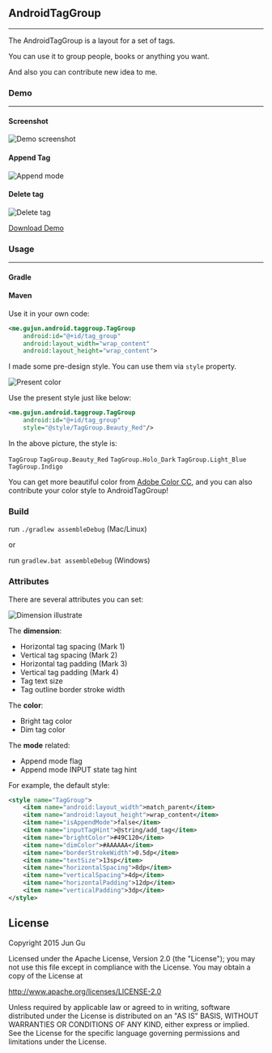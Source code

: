 ## AndroidTagGroup
---

The AndroidTagGroup is a layout for a set of tags.

You can use it to group people, books or anything you want.

And also you can contribute new idea to me.


### Demo
---

#### Screenshot

![Demo screenshot](https://raw.github.com/2dxgujun/AndroidTagGroup/master/assets/demo_screenshot.png)

#### Append Tag

![Append mode](https://raw.github.com/2dxgujun/AndroidTagGroup/master/assets/append_mode.png)

#### Delete tag

![Delete tag](https://raw.github.com/2dxgujun/AndroidTagGroup/master/assets/delete_tag.png)

[Download Demo](https://github.com/2dxgujun/AndroidTagGroup/releases/download/v1.0/AndroidTagGroup-Demo-v1.0.apk)

### Usage
---

#### Gradle

#### Maven


Use it in your own code:
```xml
<me.gujun.android.taggroup.TagGroup
    android:id="@+id/tag_group"
    android:layout_width="wrap_content"
    android:layout_height="wrap_content">
```

I made some pre-design style. You can use them via `style` property.

![Present color](https://raw.github.com/2dxgujun/AndroidTagGroup/master/assets/present_color.png)

Use the present style just like below:

```xml
<me.gujun.android.taggroup.TagGroup
    android:id="@+id/tag_group"
    style="@style/TagGroup.Beauty_Red"/>
```

In the above picture, the style is:

`TagGroup`
`TagGroup.Beauty_Red`
`TagGroup.Holo_Dark`
`TagGroup.Light_Blue`
`TagGroup.Indigo`

You can get more beautiful color from [Adobe Color CC](https://color.adobe.com), and you can also contribute your color style to AndroidTagGroup!


### Build

run `./gradlew assembleDebug` (Mac/Linux)

or

run `gradlew.bat assembleDebug` (Windows)

### Attributes

There are several attributes you can set:

![Dimension illustrate](https://raw.github.com/2dxgujun/AndroidTagGroup/master/assets/dimension_illustrate.png)

The  **dimension**:

- Horizontal tag spacing (Mark 1)
- Vertical tag spacing (Mark 2)
- Horizontal tag padding (Mark 3)
- Vertical tag padding (Mark 4)
- Tag text size
- Tag outline border stroke width

The **color**:

- Bright tag color
- Dim tag color

The **mode** related:

- Append mode flag
- Append mode INPUT state tag hint

For example, the default style:

```xml
<style name="TagGroup">
    <item name="android:layout_width">match_parent</item>
    <item name="android:layout_height">wrap_content</item>
    <item name="isAppendMode">false</item>
    <item name="inputTagHint">@string/add_tag</item>
    <item name="brightColor">#49C120</item>
    <item name="dimColor">#AAAAAA</item>
    <item name="borderStrokeWidth">0.5dp</item>
    <item name="textSize">13sp</item>
    <item name="horizontalSpacing">8dp</item>
    <item name="verticalSpacing">4dp</item>
    <item name="horizontalPadding">12dp</item>
    <item name="verticalPadding">3dp</item>
</style>
```

License
---

Copyright 2015 Jun Gu

Licensed under the Apache License, Version 2.0 (the "License");
you may not use this file except in compliance with the License.
You may obtain a copy of the License at

   http://www.apache.org/licenses/LICENSE-2.0

Unless required by applicable law or agreed to in writing, software
distributed under the License is distributed on an "AS IS" BASIS,
WITHOUT WARRANTIES OR CONDITIONS OF ANY KIND, either express or implied.
See the License for the specific language governing permissions and
limitations under the License.